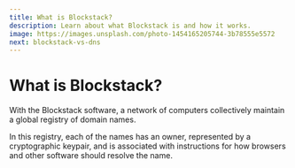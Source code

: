```yaml
---
title: What is Blockstack?
description: Learn about what Blockstack is and how it works.
image: https://images.unsplash.com/photo-1454165205744-3b78555e5572
next: blockstack-vs-dns
---
```


# What is Blockstack?

With the Blockstack software, a network of computers collectively maintain a global registry of domain names.

In this registry, each of the names has an owner, represented by a cryptographic keypair, and is associated with instructions for how browsers and other software should resolve the name.
